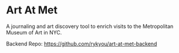 # Art At Met

A journaling and art discovery tool to enrich visits to the Metropolitan Museum of Art in NYC. 

Backend Repo: https://github.com/rykyou/art-at-met-backend
